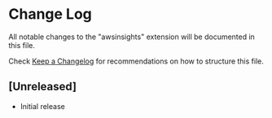 # Change Log

All notable changes to the "awsinsights" extension will be documented in this file.

Check [Keep a Changelog](http://keepachangelog.com/) for recommendations on how to structure this file.

## [Unreleased]

- Initial release
